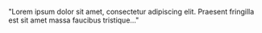 "Lorem ipsum dolor sit amet, consectetur adipiscing elit. Praesent fringilla est sit amet massa faucibus tristique..."
